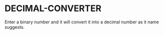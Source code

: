# DECIMAL-CONVERTER
Enter a binary number and it will convert it into a decimal number as it name suggests.

